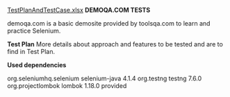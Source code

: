 [TestPlanAndTestCase.xlsx](https://github.com/MajaMaric123/demoqa-tests/files/8935193/TestPlanAndTestCase.xlsx)
**DEMOQA.COM TESTS**

demoqa.com is a basic demosite provided by toolsqa.com to learn and practice Selenium.


**Test Plan**
More details about approach and features to be tested and are to find in Test Plan.


**Used dependencies**

<dependency>
      <groupId>org.seleniumhq.selenium</groupId>
      <artifactId>selenium-java</artifactId>
      <version>4.1.4</version>
</dependency>

<dependency>
      <groupId>org.testng</groupId>
      <artifactId>testng</artifactId>
      <version>7.6.0</version>
</dependency>

<dependency>
      <groupId>org.projectlombok</groupId>
      <artifactId>lombok</artifactId>
      <version>1.18.0</version>
      <scope>provided</scope>
</dependency>
